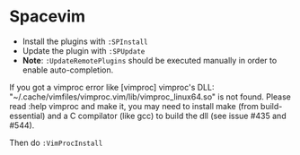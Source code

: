 # Spacevim

- Install the plugins with `:SPInstall`
- Update the plugin with `:SPUpdate`
- **Note**: `:UpdateRemotePlugins` should be executed manually in order to enable auto-completion.

If you got a vimproc error like [vimproc] vimproc's DLL:
"~/.cache/vimfiles/vimproc.vim/lib/vimproc_linux64.so" is not found. Please read :help vimproc and
make it, you may need to install make (from build-essential) and a C compilator (like gcc) to build
the dll (see issue #435 and #544).

Then do `:VimProcInstall`
